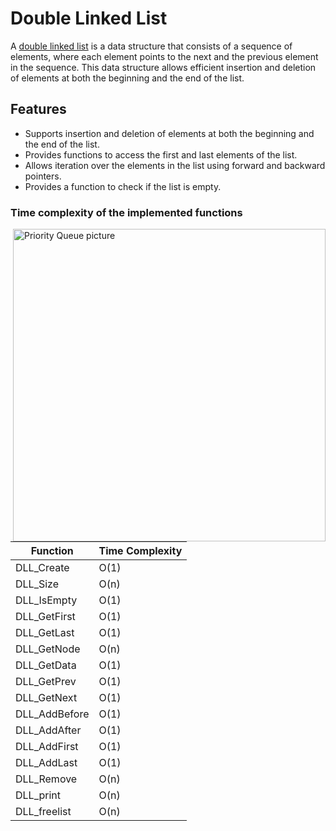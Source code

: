 # Double Linked List

A [double linked list](https://en.wikipedia.org/wiki/Doubly_linked_list) is a data structure that consists of a sequence of elements, where each element points to the next and the previous element in the sequence. This data structure allows efficient insertion and deletion of elements at both the beginning and the end of the list.


## Features

- Supports insertion and deletion of elements at both the beginning and the end of the list.
- Provides functions to access the first and last elements of the list.
- Allows iteration over the elements in the list using forward and backward pointers.
- Provides a function to check if the list is empty.

### Time complexity of the implemented functions

<img align="right" width=500 alt="Priority Queue picture" src="https://i.stack.imgur.com/UIhLj.png">

| Function             | Time Complexity      |
|----------------------|----------------------|
| DLL_Create           | O(1)                 |
| DLL_Size             | O(n)                 |
| DLL_IsEmpty          | O(1)                 |
| DLL_GetFirst         | O(1)                 |
| DLL_GetLast          | O(1)                 |
| DLL_GetNode          | O(n)                 |
| DLL_GetData          | O(1)                 |
| DLL_GetPrev          | O(1)                 |
| DLL_GetNext          | O(1)                 |
| DLL_AddBefore        | O(1)                 |
| DLL_AddAfter         | O(1)                 |
| DLL_AddFirst         | O(1)                 |
| DLL_AddLast          | O(1)                 |
| DLL_Remove           | O(n)                 |
| DLL_print            | O(n)                 |
| DLL_freelist         | O(n)                 |
